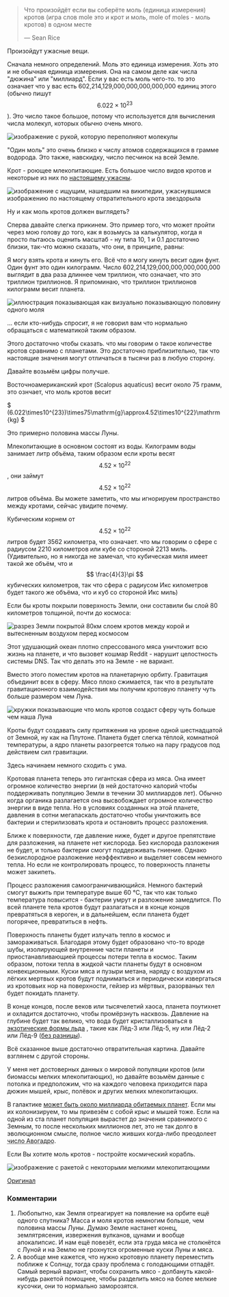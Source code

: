 > Что произойдёт если вы соберёте моль (единица измерения) кротов (игра слов mole это и крот и моль, mole of moles - моль кротов) в одном месте
> 
> — Sean Rice

Произойдут ужасные вещи.

Сначала немного определений. Моль это единица измерения. Хоть это и не обычная единица измерения. Она на самом деле как числа "дюжина" или "миллиард". Если у вас есть моль чего-то. то это означает что у вас есть 602,214,129,000,000,000,000,000 единиц этого (обычно пишут $$ 6.022\times10^{23} $$). Это число такое большое, потому что используется для вычисления числа молекул, которых обычно очень много.

![изображение с рукой, которую переполняют молекулы](/uploads/a-mole-of-moles/moles_too_many.png)

"Один моль" это очень близко к числу атомов содержащихся в грамме водорода. Это также, навскидку, число песчинок на всей Земле.

Крот - роющее млекопитающие. Есть большое число видов кротов и некоторые из них по [настоящему ужасны](http://en.wikipedia.org/wiki/File:Condylura.jpg).

![изображение с ищущим, нашедшим на википедии, ужаснувшимся изображению по настоящему отвратительного крота звездорыла](/uploads/a-mole-of-moles/moles_star_nosed.png)

Ну и как моль кротов должен выглядеть?

Сперва давайте слегка прикинем. Это пример того, что может пройти через мою голову до того, как я возьмусь за калькулятор, когда я просто пытаюсь оценить масштаб - ну типа 10, 1 и 0.1 достаточно близки, так-что можно сказать, что они, в принципе, равны:

Я могу взять крота и кинуть его. Всё что я могу кинуть весит один фунт. Один фунт это один килограмм. Число 602,214,129,000,000,000,000,000 выглядит в два раза длиннее чем триллион, что означает, что это триллион триллионов. Я припоминаю, что триллион триллионов килограмм весит планета.

![иллюстрация показывающая как визуально показывающую половину одного моля](/uploads/a-mole-of-moles/moles_number_length.png)

... если кто-нибудь спросит, я не говорил вам что нормально обращаться с математикой таким образом.

Этого достаточно чтобы сказать. что мы говорим о такое количестве кротов сравнимо с планетами. Это достаточно приблизительно, так что настоящие значения могут отличаться в тысячи раз в любую сторону.

Давайте возьмём цифры получше.

Восточноамериканский крот (Scalopus aquaticus) весит около 75 грамм, это ознчает, что моль кротов весит


$ (6.022\times10^{23})\times75\mathrm{g}\approx4.52\times10^{22}\mathrm{kg} $

Это примерно половина массы Луны.

Млекопитающие в основном состоят из воды. Килограмм воды занимает литр объёма, таким образом если кроты весят $$ 4.52\times10^{22} $$, они займут  $$ 4.52\times10^{22} $$ литров объёма. Вы можете заметить, что мы игнорируем пространство между кротами, сейчас увидите почему.

Кубическим корнем от $$ 4.52\times10^{22} $$  литров будет 3562 километра, что означает. что мы говорим о сфере с радиусом 2210 километров или кубе со стороной 2213 миль. (Удивительно, но я никогда не замечал, что кубическая миля имеет такой же объём, что и $$ \frac{4}{3}\pi $$ кубических километров, так что сфера с радиусом Икс километров будет такого же объёма, что и куб со стороной Икс миль)

Если бы кроты покрыли поверхность Земли, они составили бы слой 80 километров толщиной, почти до космоса:

![разрез Земли покрытой 80км слоем кротов между корой и вытесненным воздухом перед космосом](/uploads/a-mole-of-moles/moles_layers.png)

Этот удушающий океан плотно спрессованого мяса уничтожит всю жизнь на планете, и что вызовет кошмар Reddit - нарушит целостность системы DNS. Так что делать это на Земле - не вариант.

Вместо этого поместим кротов на планетарную орбиту. Гравитация объединит всех в сферу. Мясо плохо сжимается, так что в результате гравитационного взаимодействия мы получим кротовую планету чуть больше размером чем Луна.

![кружки показывающие что моль кротов создаст сферу чуть больше чем наша Луна](/uploads/a-mole-of-moles/moles_scale.png)

Кроты будут создавать силу притяжения на уровне одной шестнадцатой от Земной, ну как на Плутоне. Планета будет слегка тёплой, комнатной температуры, а ядро планеты разогреется только на пару градусов  под действием сил гравитации.

Здесь начинаем немного сходить с ума.

Кротовая планета теперь это гигантская сфера из мяса. Она имеет огромное количество энергии (в ней достаточно калорий чтобы поддерживать популяцию Земли в течении 30 миллиардов лет). Обычно когда органика разлагается она высвобождает огромное количество энергии в виде тепла. Но в условиях созданных на этой планете, давления в сотни мегапаскаль достаточно чтобы уничтожить все бактерии и стерилизовать крота и остановить процесс разложения.

Ближе к поверхности, где давление ниже, будет и другое препятствие для разложения, на планете нет кислорода. Без кислорода разложения не будет, и только бактерии смогут поддерживать гниение. Однако безкислородное разложение неэффективно и выделяет совсем немного тепла. Но если не контролировать процесс, то поверхность планеты может закипеть.

Процесс разложения самоограничивающийся. Немного бактерий смогут выжить при температуре выше 60 °C, так что как только температура повысится - бактерии умрут и разложение замедлится. По всей планете тела кротов будут разлагаться и в конце концов превратяться в кероген, и в дальнейшем, если планета будет погорячее, превратиться в нефть.


Поверхность планеты будет излучать тепло в космос и замораживаться. Благодаря этому будет образовано что-то вроде шубы, изолирующей внутренние части планеты и приостанавливающией процессы потери тепла в космос. Таким образом, потоки тепла в жидкой части планеты будут в основном конвекционными. Куски мяса и пузыри метана, наряду с воздухом из лёгких мертвых кротов будут подниматься и периодически извергаться из кротовьих нор на поверхности, гейзер из мёртвых, разорваных тел будет покидать планету.

В конце концов, после веков или тысячелетий хаоса, планета поутихнет и охладится достаточно, чтобы промёрзнуть насквозь. Давление на глубине будет так велико, что вода будет кристаллизоваться в [экзотические формы льда](http://en.wikipedia.org/wiki/Ice#Phases)	, такие как Лёд-3 или Лёд-5, ну или Лёд-2 или Лёд-9 ([без разницы](http://en.wikipedia.org/wiki/Ice-nine)).

Всё сказанное выше достаточно отвратительная картина. Давайте взглянем с другой стороны.

У меня нет достоверных данных о мировой популяции кротов (или биомассы мелких млекопитающих), но давайте возьмём данные с потолка и предположим, что на каждого человека приходится пара дюжин мышей, крыс, полёвок и других мелких млекопитающих.

В галактике [может быть около миллиарда обитаемых планет](http://blogs.discovermagazine.com/badastronomy/2010/10/29/how-many-habitable-planets-are-there-in-the-galaxy/). Если мы их колонизируем, то мы привезём с собой крыс и мышей тоже. Если на одной из ста планет популяция вырастет до значения сравнимого с Земным, то после нескольких миллионов лет, это не так долго в эволюционном смысле, полное число живших когда-либо преодолеет <abbr title="число чего-нибудь в моле вещества">число Авогадро</abbr>.

Если Вы хотите моль кротов - постройте космический корабль.

![изображение с ракетой с некоторыми мелкими млекопитающими](/uploads/a-mole-of-moles/moles_rocket.png)

[Оригинал](http://what-if.xkcd.com/4/)

### Комментарии

1. Любопытно, как Земля отреагирует на появление на орбите ещё одного спутника? Масса и моля кротов немногим больше, чем половина массы Луны. Думаю Земле настанет конец, землятрясения, извержения вулканов, цунами и вообще апокалипсис. И нам ещё повезёт, если эта груда мяса не столкнётся с Луной и на Землю не грохнутся огроменные куски Луны и мяса. 
2. А вообще мне кажется, что нужно кротовую планету переместить поближе к Солнцу, тогда сразу проблема с голодающими отпадёт. Самый верный вариант, чтобы сохранить мясо - долбануть какой-нибудь ракетой помощнее, чтобы разделить мясо на более мелкие кусочки, они то нормально заморозятся.
